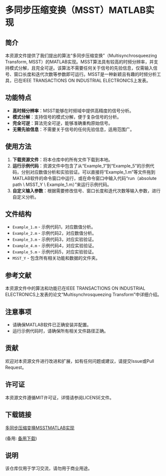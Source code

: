 # 多同步压缩变换（MSST）MATLAB实现

## 简介

本资源文件提供了我们提出的算法“多同步压缩变换”（Multisynchrosqueezing Transform, MSST）的MATLAB实现。MSST算法具有较高的时频分辨率，并支持模式分解，且完全可逆。该算法不需要任何关于信号的先验信息，仅需输入信号、窗口长度和迭代次数等参数即可运行。MSST是一种新颖且有趣的时频分析工具，已在IEEE TRANSACTIONS ON INDUSTRIAL ELECTRONICS上发表。

## 功能特点

- **高时频分辨率**：MSST能够在时频域中提供高精度的信号分析。
- **模式分解**：支持信号的模式分解，便于复杂信号的分析。
- **完全可逆**：算法完全可逆，能够准确重构原始信号。
- **无需先验信息**：不需要关于信号的任何先验信息，适用范围广。

## 使用方法

1. **下载资源文件**：将本仓库中的所有文件下载到本地。
2. **运行示例代码**：资源文件中包含了从“Example_1”到“Example_5”的示例代码，分别对应数值分析和实验验证。可以直接将“Example_1.m”等文件拖到MATLAB软件的命令窗口中运行，或在命令窗口中输入代码“run（absolute path \ MSST_Y \ Example_1.m）”来运行示例代码。
3. **自定义输入参数**：根据需要修改信号、窗口长度和迭代次数等输入参数，进行自定义分析。

## 文件结构

- `Example_1.m` - 示例代码1，对应数值分析。
- `Example_2.m` - 示例代码2，对应数值分析。
- `Example_3.m` - 示例代码3，对应实验验证。
- `Example_4.m` - 示例代码4，对应实验验证。
- `Example_5.m` - 示例代码5，对应实验验证。
- `MSST_Y` - 包含所有相关功能和数据的文件夹。

## 参考文献

本资源文件中的算法和功能已在IEEE TRANSACTIONS ON INDUSTRIAL ELECTRONICS上发表的论文“Multisynchrosqueezing Transform”中详细介绍。

## 注意事项

- 请确保MATLAB软件已正确安装并配置。
- 运行示例代码时，请确保所有相关文件路径正确。

## 贡献

欢迎对本资源文件进行改进和扩展，如有任何问题或建议，请提交Issue或Pull Request。

## 许可证

本资源文件遵循MIT许可证，详情请参阅LICENSE文件。

## 下载链接
[多同步压缩变换MSSTMATLAB实现](https://pan.quark.cn/s/e5d39b842d1e) 

(备用: [备用下载](https://pan.baidu.com/s/1YyGgiB-IuIDcyJpEgqrkBw?pwd=1234))

## 说明

该仓库仅用于学习交流，请勿用于商业用途。
